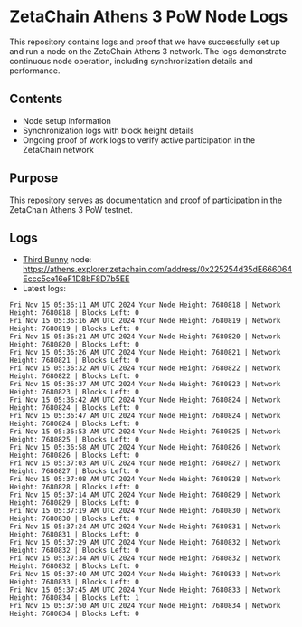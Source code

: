 # ZetaChain Athens 3 PoW Node Logs
This repository contains logs and proof that we have successfully set up and run a node on the ZetaChain Athens 3 network. The logs demonstrate continuous node operation, including synchronization details and performance.

## Contents
- Node setup information
- Synchronization logs with block height details
- Ongoing proof of work logs to verify active participation in the ZetaChain network

## Purpose
This repository serves as documentation and proof of participation in the ZetaChain Athens 3 PoW testnet.

## Logs

- [Third Bunny](https://thirdbunny.xyz/) node: https://athens.explorer.zetachain.com/address/0x225254d35dE666064Eccc5ce16eF1D8bF8D7b5EE
- Latest logs:
```
Fri Nov 15 05:36:11 AM UTC 2024 Your Node Height: 7680818 | Network Height: 7680818 | Blocks Left: 0
Fri Nov 15 05:36:16 AM UTC 2024 Your Node Height: 7680819 | Network Height: 7680819 | Blocks Left: 0
Fri Nov 15 05:36:21 AM UTC 2024 Your Node Height: 7680820 | Network Height: 7680820 | Blocks Left: 0
Fri Nov 15 05:36:26 AM UTC 2024 Your Node Height: 7680821 | Network Height: 7680821 | Blocks Left: 0
Fri Nov 15 05:36:32 AM UTC 2024 Your Node Height: 7680822 | Network Height: 7680822 | Blocks Left: 0
Fri Nov 15 05:36:37 AM UTC 2024 Your Node Height: 7680823 | Network Height: 7680823 | Blocks Left: 0
Fri Nov 15 05:36:42 AM UTC 2024 Your Node Height: 7680824 | Network Height: 7680824 | Blocks Left: 0
Fri Nov 15 05:36:47 AM UTC 2024 Your Node Height: 7680824 | Network Height: 7680824 | Blocks Left: 0
Fri Nov 15 05:36:53 AM UTC 2024 Your Node Height: 7680825 | Network Height: 7680825 | Blocks Left: 0
Fri Nov 15 05:36:58 AM UTC 2024 Your Node Height: 7680826 | Network Height: 7680826 | Blocks Left: 0
Fri Nov 15 05:37:03 AM UTC 2024 Your Node Height: 7680827 | Network Height: 7680827 | Blocks Left: 0
Fri Nov 15 05:37:08 AM UTC 2024 Your Node Height: 7680828 | Network Height: 7680828 | Blocks Left: 0
Fri Nov 15 05:37:14 AM UTC 2024 Your Node Height: 7680829 | Network Height: 7680829 | Blocks Left: 0
Fri Nov 15 05:37:19 AM UTC 2024 Your Node Height: 7680830 | Network Height: 7680830 | Blocks Left: 0
Fri Nov 15 05:37:24 AM UTC 2024 Your Node Height: 7680831 | Network Height: 7680831 | Blocks Left: 0
Fri Nov 15 05:37:29 AM UTC 2024 Your Node Height: 7680832 | Network Height: 7680832 | Blocks Left: 0
Fri Nov 15 05:37:34 AM UTC 2024 Your Node Height: 7680832 | Network Height: 7680832 | Blocks Left: 0
Fri Nov 15 05:37:40 AM UTC 2024 Your Node Height: 7680833 | Network Height: 7680833 | Blocks Left: 0
Fri Nov 15 05:37:45 AM UTC 2024 Your Node Height: 7680833 | Network Height: 7680834 | Blocks Left: 1
Fri Nov 15 05:37:50 AM UTC 2024 Your Node Height: 7680834 | Network Height: 7680834 | Blocks Left: 0
```
